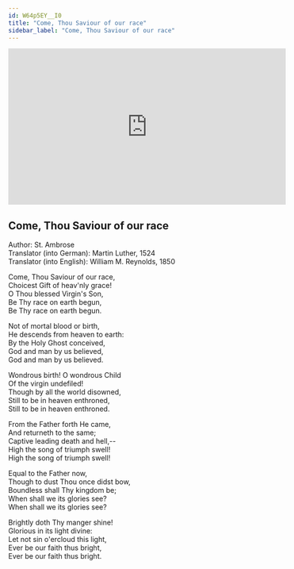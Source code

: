 ```yaml
---
id: W64p5EY__I0
title: "Come, Thou Saviour of our race"
sidebar_label: "Come, Thou Saviour of our race"
---
```


<div class="video-float-container">
  <iframe
    width="560"
    height="315"
    src="https://www.youtube.com/embed/W64p5EY__I0"
    title="YouTube video player"
    frameborder="0"
    allow="accelerometer; autoplay; clipboard-write; encrypted-media; gyroscope; picture-in-picture; web-share"
    referrerpolicy="strict-origin-when-cross-origin"
    allowfullscreen
  ></iframe>
</div>

## Come, Thou Saviour of our race

Author: St. Ambrose  
Translator (into German): Martin Luther, 1524  
Translator (into English): William M. Reynolds, 1850

Come, Thou Saviour of our race,  
Choicest Gift of heav'nly grace!  
O Thou blessed Virgin's Son,  
Be Thy race on earth begun,  
Be Thy race on earth begun.

Not of mortal blood or birth,  
He descends from heaven to earth:  
By the Holy Ghost conceived,  
God and man by us believed,  
God and man by us believed.

Wondrous birth! O wondrous Child  
Of the virgin undefiled!  
Though by all the world disowned,  
Still to be in heaven enthroned,  
Still to be in heaven enthroned.

From the Father forth He came,  
And returneth to the same;  
Captive leading death and hell,--  
High the song of triumph swell!  
High the song of triumph swell!

Equal to the Father now,  
Though to dust Thou once didst bow,  
Boundless shall Thy kingdom be;  
When shall we its glories see?  
When shall we its glories see?

Brightly doth Thy manger shine!  
Glorious in its light divine:  
Let not sin o'ercloud this light,  
Ever be our faith thus bright,  
Ever be our faith thus bright.
